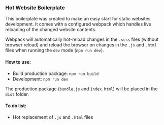 ### Hot Website Boilerplate
This boilerplate was created to make an easy start for static websites development.
It comes with a configured webpack which handles live reloading of the changed website contents.

Webpack will automatically hot-reload changes in the `.scss` files (without browser reload)
and reload the browser on changes in the `.js` and `.html` files when running the `dev` mode (`npm run dev`).

#### How to use:

- Build production package: `npm run build`
- Development: `npm run dev`

The production package (`bundle.js` and `index.html`) will be placed in the `dist` folder.

#### To do list:

- Hot replacement of `.js` and `.html` files